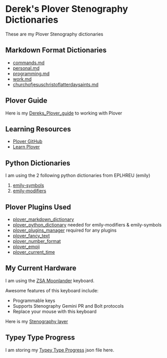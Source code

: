 # Derek's Plover Stenography Dictionaries

These are my Plover Stenography dictionaries

## Markdown Format Dictionaries

- [commands.md](plover/commands.md)
- [personal.md](plover/personal.md)
- [programming.md](plover/programming.md)
- [work.md](plover/work.md)
- [churchofjesuschristoflatterdaysaints.md](plover/churchofjesuschristoflatterdaysaints.md)

## Plover Guide

Here is my [Dereks_Plover_guide](Dereks_Plover_guide) to working with Plover

## Learning Resources

- [Plover GitHub](https://github.com/openstenoproject/plover)
- [Learn Plover](https://github.com/openstenoproject/plover/wiki/Learning-Stenography)

## Python Dictionaries

I am using the 2 following python dictionaries from EPLHREU (emily)

1. [emily-symbols](https://github.com/EPLHREU/emily-symbols)
2. [emily-modifiers](https://github.com/EPLHREU/emily-modifiers)

## Plover Plugins Used

- [plover_markdown_dictionary](https://github.com/antistic/plover_markdown_dictionary)
- [plover_python_dictionary](https://github.com/benoit-pierre/plover_python_dictionary) needed for emily-modifiers & emily-symbols
- [plover_plugins_manager](https://github.com/benoit_pierre/plover_plugins_manager) required for any plugins
- [plover_fancy_text](https://github.com/psethwick/plover_fancytext)
- [plover_number_format](https://github.com/Volensia/plover_number_format)
- [plover_emoji](https://github.com/morinted/plover_emoji)
- [plover_current_time](https://github.com/EPLHREU/plover-current-time)

## My Current Hardware

I am using the [ZSA Moonlander](https://www.zsa.io/moonlander/buy/) keyboard.

Awesome features of this keyboard include:

- Programmable keys
- Supports Stenography Gemini PR and Bolt protocols
- Replace your mouse with this keyboard

Here is my [Stenography layer](https://configure.zsa.io/moonlander/layouts/mz7LN/latest/9)

## Typey Type Progress

I am storing my [Typey Type Progress](https://didoesdigital.com/typey-type/progress)
json file here.
